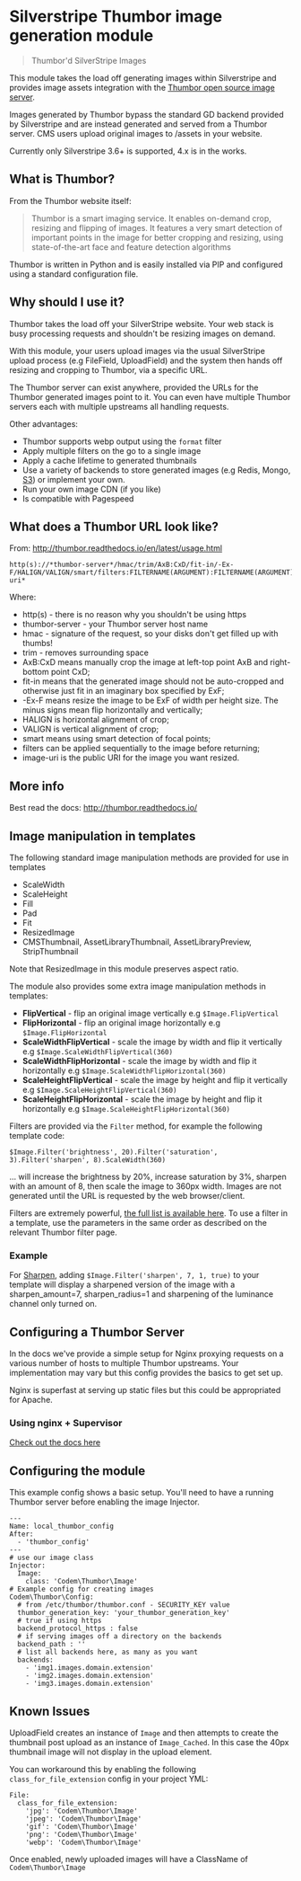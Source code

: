 # Silverstripe Thumbor image generation module

> Thumbor'd SilverStripe Images

This module takes the load off generating images within Silverstripe and provides image assets integration with the [Thumbor open source image server](https://github.com/thumbor/thumbor).

Images generated by Thumbor bypass the standard GD backend provided by Silverstripe and are instead generated and served from a Thumbor server. CMS users upload original images to /assets in your website.

Currently only Silverstripe 3.6+ is supported, 4.x is in the works.

## What is Thumbor?

From the Thumbor website itself:

> Thumbor is a smart imaging service. It enables on-demand crop, resizing and flipping of images. It features a very smart detection of important points in the image for better cropping and resizing, using state-of-the-art face and feature detection algorithms

Thumbor is written in Python and is easily installed via PIP and configured using a standard configuration file.

## Why should I use it?

Thumbor takes the load off your SilverStripe website. Your web stack is busy processing requests and shouldn't be resizing images on demand.

With this module, your users upload images via the usual SilverStripe upload process (e.g FileField, UploadField) and the system then hands off resizing and cropping to Thumbor, via a specific URL.

The Thumbor server can exist anywhere, provided the URLs for the Thumbor generated images point to it. You can even have multiple Thumbor servers each with multiple upstreams all handling requests.

Other advantages:

+ Thumbor supports webp output using the ```format``` filter
+ Apply multiple filters on the go to a single image
+ Apply a cache lifetime to generated thumbnails
+ Use a variety of backends to store generated images (e.g Redis, Mongo, [S3](https://github.com/thumbor-community/aws)) or implement your own.
+ Run your own image CDN (if you like)
+ Is compatible with Pagespeed

## What does a Thumbor URL look like?

From: http://thumbor.readthedocs.io/en/latest/usage.html

```
http(s)://*thumbor-server*/hmac/trim/AxB:CxD/fit-in/-Ex-F/HALIGN/VALIGN/smart/filters:FILTERNAME(ARGUMENT):FILTERNAME(ARGUMENT)/*image-uri*
```
Where:
+ http(s) - there is no reason why you shouldn't be using https
+ thumbor-server - your Thumbor server host name
+ hmac - signature of the request, so your disks don't get filled up with thumbs!
+ trim - removes surrounding space
+ AxB:CxD means manually crop the image at left-top point AxB and right-bottom point CxD;
+ fit-in means that the generated image should not be auto-cropped and otherwise just fit in an imaginary box specified by ExF;
+ -Ex-F means resize the image to be ExF of width per height size. The minus signs mean flip horizontally and vertically;
+ HALIGN is horizontal alignment of crop;
+ VALIGN is vertical alignment of crop;
+ smart means using smart detection of focal points;
+ filters can be applied sequentially to the image before returning;
+ image-uri is the public URI for the image you want resized.

## More info

Best read the docs: http://thumbor.readthedocs.io/

## Image manipulation in templates

The following standard image manipulation methods are provided for use in templates

+ ScaleWidth
+ ScaleHeight
+ Fill
+ Pad
+ Fit
+ ResizedImage
+ CMSThumbnail, AssetLibraryThumbnail, AssetLibraryPreview, StripThumbnail

Note that ResizedImage in this module preserves aspect ratio.

The module also provides some extra image manipulation methods in templates:
+ **FlipVertical** - flip an original image vertically e.g ```$Image.FlipVertical```
+ **FlipHorizontal** - flip an original image horizontally e.g ```$Image.FlipHorizontal```
+ **ScaleWidthFlipVertical** - scale the image by width and flip it vertically e.g ```$Image.ScaleWidthFlipVertical(360)```
+ **ScaleWidthFlipHorizontal** - scale the image by width and flip it horizontally e.g ```$Image.ScaleWidthFlipHorizontal(360)```
+ **ScaleHeightFlipVertical** - scale the image by height and flip it vertically e.g ```$Image.ScaleHeightFlipVertical(360)```
+ **ScaleHeightFlipHorizontal** - scale the image by height and flip it horizontally e.g ```$Image.ScaleHeightFlipHorizontal(360)```

Filters are provided via the ```Filter``` method, for example the following template code:
```
$Image.Filter('brightness', 20).Filter('saturation', 3).Filter('sharpen', 8).ScaleWidth(360)
```
... will increase the brightness by 20%, increase saturation by 3%, sharpen with an amount of 8, then scale the image to 360px width. Images are not generated until the URL is requested by the web browser/client.

Filters are extremely powerful, [the full list is available here](https://github.com/thumbor/thumbor/wiki/Filters).
To use a filter in a template, use the parameters in the same order as described on the relevant Thumbor filter page.

### Example ###
For [Sharpen](https://github.com/thumbor/thumbor/wiki/Sharpen), adding ```$Image.Filter('sharpen', 7, 1, true)``` to your template will display a sharpened version of the image with a sharpen_amount=7, sharpen_radius=1 and sharpening of the luminance channel only turned on.


## Configuring a Thumbor Server

In the docs we've provide a simple setup for Nginx proxying requests on a various number of hosts to multiple Thumbor upstreams.  Your implementation may vary but this config provides the basics to get set up.

Nginx is superfast at serving up static files but this could be appropriated for Apache.


### Using nginx + Supervisor

[Check out the docs here](.docs/en/00_Nginx_Supervisor.md)

## Configuring the module

This example config shows a basic setup. You'll need to have a running Thumbor server before enabling the image Injector.

```
---
Name: local_thumbor_config
After:
  - 'thumbor_config'
---
# use our image class
Injector:
  Image:
    class: 'Codem\Thumbor\Image'
# Example config for creating images
Codem\Thumbor\Config:
  # from /etc/thumbor/thumbor.conf - SECURITY_KEY value
  thumbor_generation_key: 'your_thumbor_generation_key'
  # true if using https
  backend_protocol_https : false
  # if serving images off a directory on the backends
  backend_path : ''
  # list all backends here, as many as you want
  backends:
    - 'img1.images.domain.extension'
    - 'img2.images.domain.extension'
    - 'img3.images.domain.extension'
```

## Known Issues

UploadField creates an instance of ```Image``` and then attempts to create the thumbnail post upload as an instance of ```Image_Cached```. In this case the 40px thumbnail image will not display in the upload element.

You can workaround this by enabling the following ```class_for_file_extension``` config in your project YML:
```
File:
  class_for_file_extension:
    'jpg': 'Codem\Thumbor\Image'
    'jpeg': 'Codem\Thumbor\Image'
    'gif': 'Codem\Thumbor\Image'
    'png': 'Codem\Thumbor\Image'
    'webp': 'Codem\Thumbor\Image'
```
Once enabled, newly uploaded images will have a ClassName of ```Codem\Thumbor\Image```


